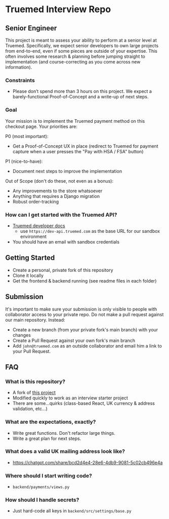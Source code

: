 # Truemed Interview Repo

## Senior Engineer

This project is meant to assess your ability to perform at a senior level at Truemed. Specifically, we expect senior developers to own large projects from end-to-end, even if some pieces are outside of your expertise. This often involves some research & planning before jumping straight to implementation (and course-correcting as you come across new information).

### Constraints

- Please don’t spend more than 3 hours on this project. We expect a barely-functional Proof-of-Concept and a write-up of next steps.

### Goal

Your mission is to implement the Truemed payment method on this checkout page. Your priorities are:

P0 (most important):

- Get a Proof-of-Concept UX in place (redirect to Truemed for payment capture when a user presses the "Pay with HSA / FSA" button)

P1 (nice-to-have):

- Document next steps to improve the implementation

Out of Scope (don't do these, not even as a bonus):

- Any improvements to the store whatsoever
- Anything that requires a Django migration
- Robust order-tracking

### How can I get started with the Truemed API?

- [Truemed developer docs](https://developers.truemed.com)
  - use `https://dev-api.truemed.com` as the base URL for our sandbox environment
- You should have an email with sandbox credentials

## Getting Started

- Create a personal, private fork of this repository
- Clone it locally
- Get the frontend & backend running (see readme files in each folder)

## Submission

It's important to make sure your submission is only visible to people with collaborator access to your private repo. Do not make a pull request against our main repository. Instead:

- Create a new branch (from your private fork's main branch) with your changes
- Create a Pull Request against your own fork's main branch
- Add `john@truemed.com` as an outside collaborator and email him a link to your Pull Request.

## FAQ

### What is this repository?

- A fork of [this project](https://github.com/kkosiba/ecommerce-backend?tab=readme-ov-file)
- Modified quickly to work as an interview starter project
- There are some...quirks (class-based React, UK currency & address validation, etc...)

### What are the expectations, exactly?

- Write great functions. Don't refactor large things.
- Write a great plan for next steps.

### What does a valid UK mailing address look like?

- https://chatgpt.com/share/bcd2d4e4-28e6-4db9-9081-5c02cb496e4a

### Where should I start writing code?

- `backend/payments/views.py`

### How should I handle secrets?

- Just hard-code all keys in `backend/src/settings/base.py`
